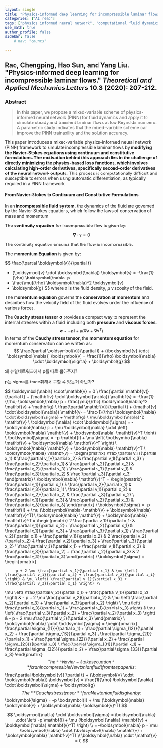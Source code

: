 ```yaml
---
layout: single
title: "Physics-informed deep learning for incompressible laminar flows"
categories: ["AI read"]
tags: ["physics informed neural network", "computational fluid dynamics"]
use_math: true
author_profile: false
sidebar: false
    # nav: "counts"

---
```


## Rao, Chengping, Hao Sun, and Yang Liu. "Physics-informed deep learning for incompressible laminar flows." *Theoretical and Applied Mechanics Letters* 10.3 (2020): 207-212.

### Abstract

> In this paper, we propose a mixed-variable scheme of physics-informed neural network (PINN) for fluid dynamics and apply it to simulate steady and transient laminar flows at low Reynolds numbers. A parametric study indicates that the mixed-variable scheme can improve the PINN trainability and the solution accuracy. 



This paper introduces a mixed-variable physics-informed neural network (PINN) framework to simulate incompressible laminar flows by **modifying the Navier-Stokes equations using continuum and constitutive formulations. The motivation behind this approach lies in the challenge of directly minimizing the physics-based loss functions, which involves calculating high-order derivatives, specifically second-order derivatives of the neural network outputs.** This process is computationally difficult and susceptible to errors when using automatic differentiation, as typically required in a PINN framework.



#### From Navier-Stokes to Continuum and Constitutive Formulations

In an **incompressible fluid system**, the dynamics of the fluid are governed by the Navier-Stokes equations, which follow the laws of conservation of mass and momentum. 

The **continuity equation** for incompressible flow is given by:



$$
\boldsymbol{\nabla} \cdot \boldsymbol{v} = 0
$$

The continuity equation ensures that the flow is incompressible.



The **momentum Equation** is given by:


$$
\frac{\partial \boldsymbol{v}}{\partial t} 
+ (\boldsymbol{v} \cdot \boldsymbol{\nabla}) \boldsymbol{v} 
= -\frac{1}{\rho} \boldsymbol{\nabla} p 
+ \frac{\mu}{\rho} \boldsymbol{\nabla}^2 \boldsymbol{v} 
+ \boldsymbol{g}
$$
where $\rho$ is the fluid density, $\mu$ viscosity of the fluid.

The **momentum equation** governs the **conservation of momentum** and describes how the velocity field of the fluid evolves under the influence of various forces.

 The **Cauchy stress tensor** $\boldsymbol{\sigma}$ provides a compact way to represent the internal stresses within a fluid, including both **pressure** and **viscous forces**.
$$
\boldsymbol{\sigma} = -p \mathbf{I} + \mu \left( \boldsymbol{\nabla} \boldsymbol{v} + \boldsymbol{\nabla} \boldsymbol{v}^T \right)
$$
In terms of the **Cauchy stress tensor**, the **momentum equation** for momentum conservation can be written as:
$$
\frac{\partial \boldsymbol{v}}{\partial t} +	(\boldsymbol{v} \cdot \boldsymbol{\nabla}) \boldsymbol{v}
= \frac{1}{\rho} \boldsymbol{\nabla} \cdot \boldsymbol{\sigma} + \boldsymbol{g}
$$




왜 뉴럴네트워크에서 p를 따로 뽑아주지?

p는 sigma를 trace취해서 구할 수 있는거 아닌가?


























$$
\boldsymbol{\nabla} \cdot \mathbf{v} = 0
\\
\frac{\partial \mathbf{v}}{\partial t} + (\mathbf{v} \cdot \boldsymbol{\nabla}) \mathbf{v} = -\frac{1}{\rho} \boldsymbol{\nabla} p + \frac{\mu}{\rho} \boldsymbol{\nabla}^2 \mathbf{v} + \mathbf{g}
\\
\frac{\partial \mathbf{v}}{\partial t} + (\mathbf{v} \cdot \boldsymbol{\nabla}) \mathbf{v} = \frac{1}{\rho} \boldsymbol{\nabla} \cdot \boldsymbol{\sigma} + \mathbf{g}
\\
\mu \boldsymbol{\nabla}^2 \mathbf{v}
\\
\boldsymbol{\nabla} \cdot \boldsymbol{\sigma} = -\boldsymbol{\nabla} p + \mu \boldsymbol{\nabla} \cdot \left( \boldsymbol{\nabla} \mathbf{v} + \boldsymbol{\nabla} \mathbf{v}^T \right)
\\
\boldsymbol{\sigma} = -p \mathbf{I} + \mu \left( \boldsymbol{\nabla} \mathbf{v} + \boldsymbol{\nabla} \mathbf{v}^T \right)
\\
\boldsymbol{\nabla} \mathbf{v} + \boldsymbol{\nabla} \mathbf{v}^T
\\
\boldsymbol{\nabla} \mathbf{v} =
\begin{pmatrix}
\frac{\partial v_1}{\partial x_1} & \frac{\partial v_1}{\partial x_2} & \frac{\partial v_1}{\partial x_3} \\
\frac{\partial v_2}{\partial x_1} & \frac{\partial v_2}{\partial x_2} & \frac{\partial v_2}{\partial x_3} \\
\frac{\partial v_3}{\partial x_1} & \frac{\partial v_3}{\partial x_2} & \frac{\partial v_3}{\partial x_3}
\end{pmatrix}
\\
\boldsymbol{\nabla} \mathbf{v}^T =
\begin{pmatrix}
\frac{\partial v_1}{\partial x_1} & \frac{\partial v_2}{\partial x_1} & \frac{\partial v_3}{\partial x_1} \\
\frac{\partial v_1}{\partial x_2} & \frac{\partial v_2}{\partial x_2} & \frac{\partial v_3}{\partial x_2} \\
\frac{\partial v_1}{\partial x_3} & \frac{\partial v_2}{\partial x_3} & \frac{\partial v_3}{\partial x_3}
\end{pmatrix}
\\
\boldsymbol{\sigma} = -p \mathbf{I} + \mu (\boldsymbol{\nabla} \mathbf{v} + \boldsymbol{\nabla} \mathbf{v}^T)
\\
\boldsymbol{\nabla} \mathbf{v} + \boldsymbol{\nabla} \mathbf{v}^T =
\begin{pmatrix}
2 \frac{\partial v_1}{\partial x_1} & \frac{\partial v_1}{\partial x_2} + \frac{\partial v_2}{\partial x_1} & \frac{\partial v_1}{\partial x_3} + \frac{\partial v_3}{\partial x_1} \\
\frac{\partial v_2}{\partial x_1} + \frac{\partial v_1}{\partial x_2} & 2 \frac{\partial v_2}{\partial x_2} & \frac{\partial v_2}{\partial x_3} + \frac{\partial v_3}{\partial x_2} \\
\frac{\partial v_3}{\partial x_1} + \frac{\partial v_1}{\partial x_3} & \frac{\partial v_3}{\partial x_2} + \frac{\partial v_2}{\partial x_3} & 2 \frac{\partial v_3}{\partial x_3}
\end{pmatrix}
\\
\boldsymbol{\sigma} =
\begin{pmatrix}

		-p + 2 \mu \frac{\partial v_1}{\partial x_1} & \mu \left( \frac{\partial v_1}{\partial x_2} + \frac{\partial v_2}{\partial x_1} \right) & \mu \left( \frac{\partial v_1}{\partial x_3} + \frac{\partial v_3}{\partial x_1} \right) \\
\mu \left( \frac{\partial v_2}{\partial x_1} + \frac{\partial v_1}{\partial x_2} \right) & - p + 2 \mu \frac{\partial v_2}{\partial x_2} & \mu \left( \frac{\partial v_2}{\partial x_3} + \frac{\partial v_3}{\partial x_2} \right) \\
\mu \left( \frac{\partial v_3}{\partial x_1} + \frac{\partial v_1}{\partial x_3} \right) & \mu \left( \frac{\partial v_3}{\partial x_2} + \frac{\partial v_2}{\partial x_3} \right) & - p + 2 \mu \frac{\partial v_3}{\partial x_3}
\end{pmatrix}
\\
\boldsymbol{\nabla} \cdot \boldsymbol{\sigma} =
\begin{pmatrix}
\frac{\partial \sigma_{11}}{\partial x_1} + \frac{\partial \sigma_{12}}{\partial x_2} + \frac{\partial \sigma_{13}}{\partial x_3} \\
\frac{\partial \sigma_{21}}{\partial x_1} + \frac{\partial \sigma_{22}}{\partial x_2} + \frac{\partial \sigma_{23}}{\partial x_3} \\
\frac{\partial \sigma_{31}}{\partial x_1} + \frac{\partial \sigma_{32}}{\partial x_2} + \frac{\partial \sigma_{33}}{\partial x_3}
\end{pmatrix}
$$
The **Navier-Stokes equation** for an incompressible Newtonian fluid (from the paper) is:
$$
\frac{\partial \boldsymbol{v}}{\partial t} + (\boldsymbol{v} \cdot \boldsymbol{\nabla}) \boldsymbol{v} = \frac{1}{\rho} \boldsymbol{\nabla} \cdot \boldsymbol{\sigma} + \boldsymbol{g}
$$
The **Cauchy stress tensor** for a Newtonian fluid is given by:
$$
\boldsymbol{\sigma} = -p \boldsymbol{I} + \mu (\boldsymbol{\nabla} \boldsymbol{v} + \boldsymbol{\nabla} \boldsymbol{v}^T)
$$

$$
\boldsymbol{\nabla} \cdot \boldsymbol{\sigma} = \boldsymbol{\nabla} \cdot \left( -p \mathbf{I} + \mu (\boldsymbol{\nabla} \mathbf{v} + \boldsymbol{\nabla} \mathbf{v}^T) \right)
\\
= -\boldsymbol{\nabla} p + \mu \boldsymbol{\nabla} \cdot (\boldsymbol{\nabla} \mathbf{v} + \boldsymbol{\nabla} \mathbf{v}^T)
\\
\boldsymbol{\nabla} \cdot \mathbf{v} = 0
$$



